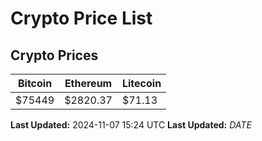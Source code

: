 # Crypto Price List

## Crypto Prices
| Bitcoin | Ethereum | Litecoin |
| ------- | -------- | -------- |
| $75449 | $2820.37 | $71.13 |
**Last Updated:** 2024-11-07 15:24 UTC
**Last Updated:** $DATE$
